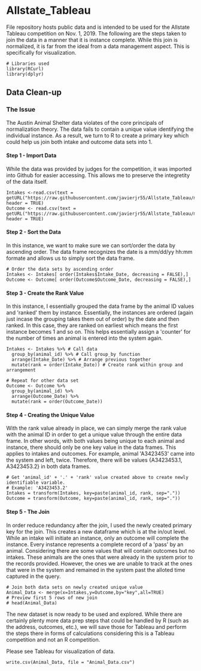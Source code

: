 # Allstate_Tableau
File repository hosts public data and is intended to be used for the Allstate Tableau competition on Nov. 1, 2019. The following are the steps taken to join the data in a manner that it is instance complete. While this join is normalized, it is far from the ideal from a data management aspect. This is specifically for visualization. 

```{r}
# Libraries used
library(RCurl)
library(dplyr)
```
## Data Clean-up
### The Issue 
The Austin Animal Shelter data violates of the core principals of normalization theory. The data fails to contain a unique value identifying the individual instance. As a result, we turn to R to create a primary key which could help us join both intake and outcome data sets into 1.
#### Step 1 - Import Data
While the data was provided by judges for the competition, it was imported into Github for easier accessing. This allows me to preserve the integretity of the data itself. 
```{r}
Intakes <-read.csv(text = getURL("https://raw.githubusercontent.com/javierjr55/Allstate_Tableau/master/Austin%20Animal%20Center%20Shelter%20Intakes.csv"), header = TRUE)
Outcome <- read.csv(text = getURL("https://raw.githubusercontent.com/javierjr55/Allstate_Tableau/master/Austin%20Animal%20Center%20Shelter%20Outcomes.csv"), header = TRUE)
```
#### Step 2 - Sort the Data
In this instance, we want to make sure we can sort/order the data by ascending order. The data frame recognizes the date is a mm/dd/yy hh:mm formate and allows us to simply sort the data frame.
```{r}
# Order the data sets by ascending order
Intakes <- Intakes[ order(Intakes$Intake_Date, decreasing = FALSE),]
Outcome <- Outcome[ order(Outcome$Outcome_Date, decreasing = FALSE),]
```
#### Step 3 - Create the Rank Value
In this instance, I essentially grouped the data frame by the animal ID values and 'ranked' them by instance. Essentially, the instances are ordered (again just incase the grouping takes them out of order) by the date and then ranked. In this case, they are ranked on earliest which means the first instance becomes 1 and so on. This helps essentially assign a 'counter' for the number of times an animal is entered into the system again. 
```{r}
Intakes <- Intakes %>% # Call data
  group_by(animal_id) %>% # Call group_by function
  arrange(Intake_Date) %>% # Arrange previous together
  mutate(rank = order(Intake_Date)) # Create rank within group and arrangement
  
# Repeat for other data set
Outcome <- Outcome %>%
  group_by(animal_id) %>%
  arrange(Outcome_Date) %>%
  mutate(rank = order(Outcome_Date))
```
#### Step 4 - Creating the Unique Value
With the rank value already in place, we can simply merge the rank value with the animal ID in order to get a unique value through the entire data frame. In other words, with both values being unique to each animal and instance, there should only be one key value in the data frames. This applies to intakes and outcomes. For example, animal 'A3423453' came into the system and left, twice. Therefore, there will be values {A3423453.1, A3423453.2} in both data frames. 
```{r}
# Get 'animal_id' + '.' + 'rank' value created above to create newly identifiable variable.
# Example: 'A3423453.2'
Intakes = transform(Intakes, key=paste(animal_id, rank, sep="."))
Outcome = transform(Outcome, key=paste(animal_id, rank, sep="."))
```
#### Step 5 - The Join
In order reduce redundancy after the join, I used the newly created primary key for the join. This creates a new dataframe which is at the in/out level. While an intake will initiate an instance, only an outcome will complete the instance. Every instance represents a complete record of a 'pass' by an animal. Considering there are some values that will contain outcomes but no intakes. These animals are the ones that were already in the system prior to the records provided. However, the ones we are unable to track at the ones that were in the system and remained in the system past the alloted time captured in the query.  
```{r}
# Join both data sets on newly created unique value
Animal_Data <- merge(x=Intakes,y=Outcome,by="key",all=TRUE)
# Preview first 5 rows of new join
# head(Animal_Data)
```
The new dataset is now ready to be used and explored. While there are certainly plenty more data prep steps that could be handled by R (such as the address, outcomes, etc.), we will save those for Tableau and perform the steps there in forms of calculations considering this is a Tableau competition and not an R competition. 

Please see Tableau for visualization of data.
```{r}
write.csv(Animal_Data, file = "Animal_Data.csv")
```
